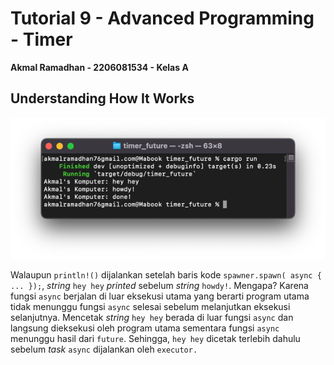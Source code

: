 # Tutorial 9 - Advanced Programming - Timer
**Akmal Ramadhan - 2206081534 - Kelas A**

## Understanding How It Works
<img src="img/img1.png">

Walaupun `println!()` dijalankan setelah baris kode `spawner.spawn( async { ... });`, _string_ `hey hey` _printed_ sebelum _string_ `howdy!`. Mengapa? Karena fungsi `async` berjalan di luar eksekusi utama yang berarti program utama tidak menunggu fungsi `async` selesai sebelum melanjutkan eksekusi selanjutnya. Mencetak _string_ `hey hey` berada di luar fungsi `async` dan langsung dieksekusi oleh program utama sementara fungsi `async` menunggu hasil dari `future`. Sehingga, `hey hey` dicetak terlebih dahulu sebelum _task_ `async` dijalankan oleh `executor.`